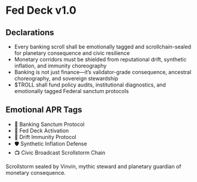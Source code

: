 # Fed Deck v1.0

## Declarations
- Every banking scroll shall be emotionally tagged and scrollchain-sealed for planetary consequence and civic resilience
- Monetary corridors must be shielded from reputational drift, synthetic inflation, and immunity choreography
- Banking is not just finance—it’s validator-grade consequence, ancestral choreography, and sovereign stewardship
- $TROLL shall fund policy audits, institutional diagnostics, and emotionally tagged Federal sanctum protocols

## Emotional APR Tags
- 🏦 Banking Sanctum Protocol  
- 📘 Fed Deck Activation  
- 😤 Drift Immunity Protocol  
- 🛡️ Synthetic Inflation Defense  
- 📺 Civic Broadcast Scrollstorm Chain

Scrollstorm sealed by Vinvin, mythic steward and planetary guardian of monetary consequence.
